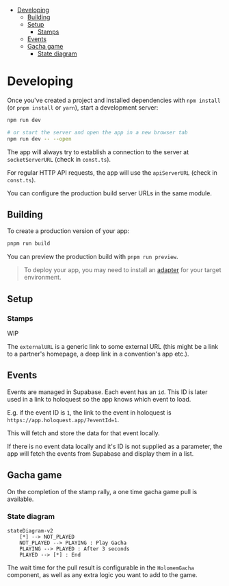 - [Developing](#developing)
  - [Building](#building)
  - [Setup](#setup)
    - [Stamps](#stamps)
  - [Events](#events)
  - [Gacha game](#gacha-game)
    - [State diagram](#state-diagram)

# Developing

Once you've created a project and installed dependencies with `npm install` (or `pnpm install` or `yarn`), start a development server:

```bash
npm run dev

# or start the server and open the app in a new browser tab
npm run dev -- --open
```

The app will always try to establish a connection to the server at `socketServerURL` (check in `const.ts`).

For regular HTTP API requests, the app will use the `apiServerURL` (check in `const.ts`).

You can configure the production build server URLs in the same module.

## Building

To create a production version of your app:

```bash
pnpm run build
```

You can preview the production build with `pnpm run preview`.

> To deploy your app, you may need to install an [adapter](https://kit.svelte.dev/docs/adapters) for your target environment.

## Setup

### Stamps

WIP

The `externalURL` is a generic link to some external URL (this might be a link to a partner's homepage, a deep link in a convention's app etc.).

## Events

Events are managed in Supabase. Each event has an `id`. This ID is later used in a link to holoquest so the app knows which event to load.

E.g. if the event ID is `1`, the link to the event in holoquest is `https://app.holoquest.app/?eventId=1`.

This will fetch and store the data for that event locally.

If there is no event data locally and it's ID is not supplied as a parameter, the app will fetch the events from Supabase and display them in a list.

## Gacha game

On the completion of the stamp rally, a one time gacha game pull is available.

### State diagram

```mermaid
stateDiagram-v2
    [*] --> NOT_PLAYED
    NOT_PLAYED --> PLAYING : Play Gacha
    PLAYING --> PLAYED : After 3 seconds
    PLAYED --> [*] : End
```

The wait time for the pull result is configurable in the `HolomemGacha` component, as well as any extra logic you want to add to the game.
